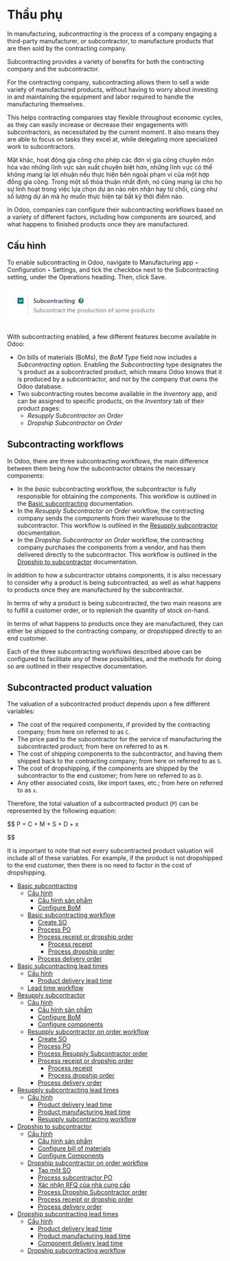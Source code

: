 # Thầu phụ

In manufacturing, *subcontracting* is the process of a company engaging a third-party manufacturer,
or subcontractor, to manufacture products that are then sold by the contracting company.

Subcontracting provides a variety of benefits for both the contracting company and the
subcontractor.

For the contracting company, subcontracting allows them to sell a wide variety of manufactured
products, without having to worry about investing in and maintaining the equipment and labor
required to handle the manufacturing themselves.

This helps contracting companies stay flexible throughout economic cycles, as they can easily
increase or decrease their engagements with subcontractors, as necessitated by the current moment.
It also means they are able to focus on tasks they excel at, while delegating more specialized work
to subcontractors.

Mặt khác, hoạt động gia công cho phép các đơn vị gia công chuyên môn hóa vào những lĩnh vực sản xuất chuyên biệt hơn, những lĩnh vực có thể không mang lại lợi nhuận nếu thực hiện bên ngoài phạm vi của một hợp đồng gia công. Trong một số thỏa thuận nhất định, nó cũng mang lại cho họ sự linh hoạt trong việc lựa chọn dự án nào nên nhận hay từ chối, cũng như số lượng dự án mà họ muốn thực hiện tại bất kỳ thời điểm nào.

In Odoo, companies can configure their subcontracting workflows based on a variety of different
factors, including how components are sourced, and what happens to finished products once they are
manufactured.

## Cấu hình

To enable subcontracting in Odoo, navigate to Manufacturing app ‣ Configuration
‣ Settings, and tick the checkbox next to the Subcontracting setting, under the
Operations heading. Then, click Save.

![The Subcontracting setting in the manufacturing app.](../../../.gitbook/assets/subcontracting-setting.png)

With subcontracting enabled, a few different features become available in Odoo:

- On bills of materials (BoMs), the *BoM Type* field now includes a *Subcontracting* option.
  Enabling the *Subcontracting*  type designates the 's product as a subcontracted
  product, which means Odoo knows that it is produced by a subcontractor, and not by the company
  that owns the Odoo database.
- Two subcontracting routes become available in the *Inventory* app, and can be assigned to specific
  products, on the *Inventory* tab of their product pages:
  - *Resupply Subcontractor on Order*
  - *Dropship Subcontractor on Order*

## Subcontracting workflows

In Odoo, there are three subcontracting workflows, the main difference between them being *how* the
subcontractor obtains the necessary components:

- In the *basic* subcontracting workflow, the subcontractor is fully responsible for obtaining the
  components. This workflow is outlined in the [Basic subcontracting](applications/inventory_and_mrp/manufacturing/subcontracting/subcontracting_basic.md)
  documentation.
- In the *Resupply Subcontractor on Order* workflow, the contracting company sends the components
  from their warehouse to the subcontractor. This workflow is outlined in the
  [Resupply subcontractor](applications/inventory_and_mrp/manufacturing/subcontracting/subcontracting_resupply.md) documentation.
- In the *Dropship Subcontractor on Order* workflow, the contracting company purchases the
  components from a vendor, and has them delivered directly to the subcontractor. This workflow is
  outlined in the [Dropship to subcontractor](applications/inventory_and_mrp/manufacturing/subcontracting/subcontracting_dropship.md) documentation.

In addition to how a subcontractor obtains components, it is also necessary to consider why a
product is being subcontracted, as well as what happens to products once they are manufactured by
the subcontractor.

In terms of why a product is being subcontracted, the two main reasons are to fulfill a customer
order, or to replenish the quantity of stock on-hand.

In terms of what happens to products once they are manufactured, they can either be shipped to the
contracting company, or dropshipped directly to an end customer.

Each of the three subcontracting workflows described above can be configured to facilitate any of
these possibilities, and the methods for doing so are outlined in their respective documentation.

## Subcontracted product valuation

The valuation of a subcontracted product depends upon a few different variables:

- The cost of the required components, if provided by the contracting company; from here on referred
  to as `C`.
- The price paid to the subcontractor for the service of manufacturing the subcontracted product;
  from here on referred to as `M`.
- The cost of shipping components to the subcontractor, and having them shipped back to the
  contracting company; from here on referred to as `S`.
- The cost of dropshipping, if the components are shipped by the subcontractor to the end customer;
  from here on referred to as `D`.
- Any other associated costs, like import taxes, etc.; from here on referred to as `x`.

Therefore, the total valuation of a subcontracted product (`P`) can be represented by the following
equation:

$$
P = C + M + S + D + x

$$

It is important to note that not every subcontracted product valuation will include all of these
variables. For example, if the product is not dropshipped to the end customer, then there is no need
to factor in the cost of dropshipping.

* [Basic subcontracting](applications/inventory_and_mrp/manufacturing/subcontracting/subcontracting_basic.md)
  * [Cấu hình](applications/inventory_and_mrp/manufacturing/subcontracting/subcontracting_basic.md#configuration)
    * [Cấu hình sản phẩm](applications/inventory_and_mrp/manufacturing/subcontracting/subcontracting_basic.md#configure-product)
    * [Configure BoM](applications/inventory_and_mrp/manufacturing/subcontracting/subcontracting_basic.md#configure-bom)
  * [Basic subcontracting workflow](applications/inventory_and_mrp/manufacturing/subcontracting/subcontracting_basic.md#basic-subcontracting-workflow)
    * [Create SO](applications/inventory_and_mrp/manufacturing/subcontracting/subcontracting_basic.md#create-so)
    * [Process PO](applications/inventory_and_mrp/manufacturing/subcontracting/subcontracting_basic.md#process-po)
    * [Process receipt or dropship order](applications/inventory_and_mrp/manufacturing/subcontracting/subcontracting_basic.md#process-receipt-or-dropship-order)
      * [Process receipt](applications/inventory_and_mrp/manufacturing/subcontracting/subcontracting_basic.md#process-receipt)
      * [Process dropship order](applications/inventory_and_mrp/manufacturing/subcontracting/subcontracting_basic.md#process-dropship-order)
    * [Process delivery order](applications/inventory_and_mrp/manufacturing/subcontracting/subcontracting_basic.md#process-delivery-order)
* [Basic subcontracting lead times](applications/inventory_and_mrp/manufacturing/subcontracting/basic_subcontracting_lead_times.md)
  * [Cấu hình](applications/inventory_and_mrp/manufacturing/subcontracting/basic_subcontracting_lead_times.md#configuration)
    * [Product delivery lead time](applications/inventory_and_mrp/manufacturing/subcontracting/basic_subcontracting_lead_times.md#product-delivery-lead-time)
  * [Lead time workflow](applications/inventory_and_mrp/manufacturing/subcontracting/basic_subcontracting_lead_times.md#lead-time-workflow)
* [Resupply subcontractor](applications/inventory_and_mrp/manufacturing/subcontracting/subcontracting_resupply.md)
  * [Cấu hình](applications/inventory_and_mrp/manufacturing/subcontracting/subcontracting_resupply.md#configuration)
    * [Cấu hình sản phẩm](applications/inventory_and_mrp/manufacturing/subcontracting/subcontracting_resupply.md#configure-product)
    * [Configure BoM](applications/inventory_and_mrp/manufacturing/subcontracting/subcontracting_resupply.md#configure-bom)
    * [Configure components](applications/inventory_and_mrp/manufacturing/subcontracting/subcontracting_resupply.md#configure-components)
  * [Resupply subcontractor on order workflow](applications/inventory_and_mrp/manufacturing/subcontracting/subcontracting_resupply.md#resupply-subcontractor-on-order-workflow)
    * [Create SO](applications/inventory_and_mrp/manufacturing/subcontracting/subcontracting_resupply.md#create-so)
    * [Process PO](applications/inventory_and_mrp/manufacturing/subcontracting/subcontracting_resupply.md#process-po)
    * [Process Resupply Subcontractor order](applications/inventory_and_mrp/manufacturing/subcontracting/subcontracting_resupply.md#process-resupply-subcontractor-order)
    * [Process receipt or dropship order](applications/inventory_and_mrp/manufacturing/subcontracting/subcontracting_resupply.md#process-receipt-or-dropship-order)
      * [Process receipt](applications/inventory_and_mrp/manufacturing/subcontracting/subcontracting_resupply.md#process-receipt)
      * [Process dropship order](applications/inventory_and_mrp/manufacturing/subcontracting/subcontracting_resupply.md#process-dropship-order)
    * [Process delivery order](applications/inventory_and_mrp/manufacturing/subcontracting/subcontracting_resupply.md#process-delivery-order)
* [Resupply subcontracting lead times](applications/inventory_and_mrp/manufacturing/subcontracting/resupply_subcontracting_lead_times.md)
  * [Cấu hình](applications/inventory_and_mrp/manufacturing/subcontracting/resupply_subcontracting_lead_times.md#configuration)
    * [Product delivery lead time](applications/inventory_and_mrp/manufacturing/subcontracting/resupply_subcontracting_lead_times.md#product-delivery-lead-time)
    * [Product manufacturing lead time](applications/inventory_and_mrp/manufacturing/subcontracting/resupply_subcontracting_lead_times.md#product-manufacturing-lead-time)
    * [Resupply subcontracting workflow](applications/inventory_and_mrp/manufacturing/subcontracting/resupply_subcontracting_lead_times.md#resupply-subcontracting-workflow)
* [Dropship to subcontractor](applications/inventory_and_mrp/manufacturing/subcontracting/subcontracting_dropship.md)
  * [Cấu hình](applications/inventory_and_mrp/manufacturing/subcontracting/subcontracting_dropship.md#configuration)
    * [Cấu hình sản phẩm](applications/inventory_and_mrp/manufacturing/subcontracting/subcontracting_dropship.md#configure-product)
    * [Configure bill of materials](applications/inventory_and_mrp/manufacturing/subcontracting/subcontracting_dropship.md#configure-bill-of-materials)
    * [Configure Components](applications/inventory_and_mrp/manufacturing/subcontracting/subcontracting_dropship.md#configure-components)
  * [Dropship subcontractor on order workflow](applications/inventory_and_mrp/manufacturing/subcontracting/subcontracting_dropship.md#dropship-subcontractor-on-order-workflow)
    * [Tạo một SO](applications/inventory_and_mrp/manufacturing/subcontracting/subcontracting_dropship.md#create-an-so)
    * [Process subcontractor PO](applications/inventory_and_mrp/manufacturing/subcontracting/subcontracting_dropship.md#process-subcontractor-po)
    * [Xác nhận RFQ của nhà cung cấp](applications/inventory_and_mrp/manufacturing/subcontracting/subcontracting_dropship.md#confirm-vendor-rfq)
    * [Process Dropship Subcontractor order](applications/inventory_and_mrp/manufacturing/subcontracting/subcontracting_dropship.md#process-dropship-subcontractor-order)
    * [Process receipt or dropship order](applications/inventory_and_mrp/manufacturing/subcontracting/subcontracting_dropship.md#process-receipt-or-dropship-order)
    * [Process delivery order](applications/inventory_and_mrp/manufacturing/subcontracting/subcontracting_dropship.md#process-delivery-order)
* [Dropship subcontracting lead times](applications/inventory_and_mrp/manufacturing/subcontracting/dropship_subcontracting_lead_times.md)
  * [Cấu hình](applications/inventory_and_mrp/manufacturing/subcontracting/dropship_subcontracting_lead_times.md#configuration)
    * [Product delivery lead time](applications/inventory_and_mrp/manufacturing/subcontracting/dropship_subcontracting_lead_times.md#product-delivery-lead-time)
    * [Product manufacturing lead time](applications/inventory_and_mrp/manufacturing/subcontracting/dropship_subcontracting_lead_times.md#product-manufacturing-lead-time)
    * [Component delivery lead time](applications/inventory_and_mrp/manufacturing/subcontracting/dropship_subcontracting_lead_times.md#component-delivery-lead-time)
  * [Dropship subcontracting workflow](applications/inventory_and_mrp/manufacturing/subcontracting/dropship_subcontracting_lead_times.md#dropship-subcontracting-workflow)
